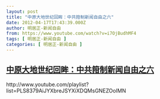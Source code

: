 ```yaml
---
layout: post
title: "中原大地世纪回眸：中共箝制新闻自由之六"
date: 2012-04-17T17:43:39.000Z
author: 明居正-新闻自由
from: https://www.youtube.com/watch?v=i7OjBudhMF4
tags: [ 明居正-新闻自由 ]
categories: [ 明居正-新闻自由 ]
---
```

<!--1334684619000-->
[中原大地世纪回眸：中共箝制新闻自由之六](https://www.youtube.com/watch?v=i7OjBudhMF4)
------

<div>
http://www.youtube.com/playlist?list=PLS8379AiJYXbreJSYXiXDQMsGNEZOoIMN
</div>
